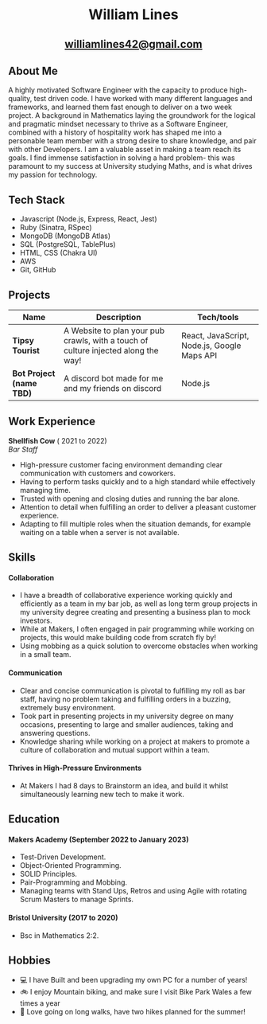 <div align="center">

# William Lines

## williamlines42@gmail.com

</div>

## About Me

A highly motivated Software Engineer with the capacity to produce high-quality, test driven code. I have worked with many different languages and frameworks, and learned them fast enough to deliver on a two week project.
A background in Mathematics laying the groundwork for the logical and pragmatic mindset necessary to thrive as a Software Engineer, combined with a history of hospitality work has shaped me into a personable team member with a strong desire to share knowledge, and pair with other Developers. I am a valuable asset in making a team reach its goals.
I find immense satisfaction in solving a hard problem- this was paramount to my success at University studying Maths, and is what drives my passion for technology.

<!--[OLD] I'm Will, an analytically minded recent Maths graduate looking for new opportunities in the world of tech. Having got a taste of coding and a good helping of logic and analysis in my maths degree, I am eagerly expanding my skill set and look forward to an exciting career in tech! -->

<!-- (to be completed) -->

## Tech Stack

- Javascript (Node.js, Express, React, Jest)
- Ruby (Sinatra, RSpec)
- MongoDB (MongoDB Atlas)
- SQL (PostgreSQL, TablePlus)
- HTML, CSS (Chakra UI)
- AWS
- Git, GitHub

## Projects

| Name                       | Description                                                                        | Tech/tools                                  |
| -------------------------- | ---------------------------------------------------------------------------------- | ------------------------------------------- |
| **Tipsy Tourist**          | A Website to plan your pub crawls, with a touch of culture injected along the way! | React, JavaScript, Node.js, Google Maps API |
| **Bot Project (name TBD)** | A discord bot made for me and my friends on discord                                | Node.js                                     |

## Work Experience

**Shellfish Cow** ( 2021 to 2022)  
_Bar Staff_

- High-pressure customer facing environment demanding clear communication with customers and coworkers.
- Having to perform tasks quickly and to a high standard while effectively managing time.
- Trusted with opening and closing duties and running the bar alone.
- Attention to detail when fulfilling an order to deliver a pleasant customer experience.
- Adapting to fill multiple roles when the situation demands, for example waiting on a table when a server is not available.

## Skills

<!-- Consider skills relevant to software development. Then consider your best skills. Pick 2-4 skills and write a short descriptive paragraph for each one. You should demonstrate how capable you are at this skill with examples.
(Using a STAR example Paragraph) Consider the questions below.

-STAR
-What was the situation/task? (ST)

-How was the skill used?

-What did you do? (action)

-What was the result? -->

#### Collaboration

- I have a breadth of collaborative experience working quickly and efficiently as a team in my bar job, as well as long term group projects in my university degree creating and presenting a business plan to mock investors.
- While at Makers, I often engaged in pair programming while working on projects, this would make building code from scratch fly by!
- Using mobbing as a quick solution to overcome obstacles when working in a small team.

#### Communication

- Clear and concise communication is pivotal to fulfilling my roll as bar staff, having no problem taking and fulfilling orders in a buzzing, extremely busy environment.
- Took part in presenting projects in my university degree on many occasions, presenting to large and smaller audiences, taking and answering questions.
- Knowledge sharing while working on a project at makers to promote a culture of collaboration and mutual support within a team.

#### Thrives in High-Pressure Environments

- At Makers I had 8 days to Brainstorm an idea, and build it whilst simultaneously learning new tech to make it work.

<!-- - I had to fulfil orders quickly in a busy bar environment.
- Deadlines at university.
- 8 days to build final project at makers from scratch and learning new technology at the same time. -->

## Education

#### Makers Academy (September 2022 to January 2023)

- Test-Driven Development.
- Object-Oriented Programming.
- SOLID Principles.
- Pair-Programming and Mobbing.
- Managing teams with Stand Ups, Retros and using Agile with rotating Scrum Masters to manage Sprints.

<!-- - Use short descriptions of what you did and a skill you used. (Similar to format from the 'Work Experience' section above)
- e.g Frequently used paring in order to problem solve efficiently, requiring teamwork and communication.
- you might also mention aspects some other skills/knowledge listed below:
- OOP, TDD, MVC, DDD
- Agile/XP
- Ruby, Rails, JavaScript
- RSpec, Jasmine -->

#### Bristol University (2017 to 2020)

- Bsc in Mathematics 2:2.

## Hobbies

- :computer: I have Built and been upgrading my own PC for a number of years!
- :bike: I enjoy Mountain biking, and make sure I visit Bike Park Wales a few times a year
- 🥾 Love going on long walks, have two hikes planned for the summer!
